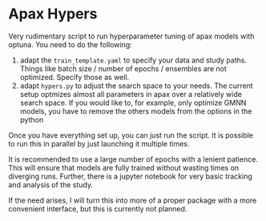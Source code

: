 # Apax Hypers

Very rudimentary script to run hyperparameter tuning of apax models with optuna.
You need to do the following:

1. adapt the `train_template.yaml` to specify your data and study paths. Things like batch size / number of epochs / ensembles are not optimized. Specify those as well.
2. adapt `hypers.py` to adjust the search space to your needs. The current setup optmizes almost all parameters in apax over a relatively wide search space. If you would like to, for example, only optimize GMNN models, you have to remove the others models from the options in the python

Once you have everything set up, you can just run the script.
It is possible to run this in parallel by just launching it multiple times.

It is recommended to use a large number of epochs with a lenient patience.
This will ensure that models are fully trained without wasting times on diverging runs.
Further, there is a jupyter notebook for very basic tracking and analysis of the study.

If the need arises, I will turn this into more of a proper package with a more convenient interface, but this is currently not planned.
